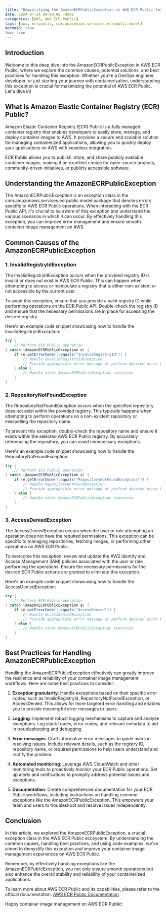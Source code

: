 ```yaml
---
title: "Demystifying the AmazonECRPublicException in AWS ECR Public for Seamless Container Image Management"
date: 2024-07-24 09:00:00 -0000
categories: [AWS, AWS ECR Public]
tags: [aws, ecrpublic, com.amazonaws.services.ecrpublic.model]
mermaid: true
toc: true
---
```



## Introduction

Welcome to this deep dive into the AmazonECRPublicException in AWS ECR Public, where we explore the common causes, potential solutions, and best practices for handling this exception. Whether you're a DevOps engineer, developer, or just starting your journey with containerization, understanding this exception is crucial for maximizing the potential of AWS ECR Public. Let's dive in!

## What is Amazon Elastic Container Registry (ECR) Public?

Amazon Elastic Container Registry (ECR) Public is a fully managed container registry that enables developers to easily store, manage, and deploy container images to AWS. It provides a secure and scalable solution for managing containerized applications, allowing you to quickly deploy your applications on AWS with seamless integration.

ECR Public allows you to publish, store, and share publicly available container images, making it an excellent choice for open-source projects, community-driven initiatives, or publicly accessible software.

## Understanding the AmazonECRPublicException

The AmazonECRPublicException is an exception class in the com.amazonaws.services.ecrpublic.model package that denotes errors specific to AWS ECR Public operations. When interacting with the ECR Public API, it's crucial to be aware of this exception and understand the various scenarios in which it can occur. By effectively handling this exception, you can improve error management and ensure smooth container image management on AWS.

## Common Causes of the AmazonECRPublicException

### 1. InvalidRegistryIdException

The InvalidRegistryIdException occurs when the provided registry ID is invalid or does not exist in AWS ECR Public. This can happen when attempting to access or manipulate a registry that is either non-existent or not accessible by the current user.

To avoid this exception, ensure that you provide a valid registry ID while performing operations on the ECR Public API. Double-check the registry ID and ensure that the necessary permissions are in place for accessing the desired registry.

Here's an example code snippet showcasing how to handle the InvalidRegistryIdException:

```java
try {
    // Perform ECR Public operation
} catch (AmazonECRPublicException e) {
    if (e.getErrorCode().equals("InvalidRegistryId")) {
        // Handle InvalidRegistryIdException
        // Provide appropriate error message or perform desired error handling logic
    } else {
        // Handle other AmazonECRPublicException scenarios
    }
}
```

### 2. RepositoryNotFoundException

The RepositoryNotFoundException occurs when the specified repository does not exist within the provided registry. This typically happens when attempting to perform operations on a non-existent repository or misspelling the repository name.

To prevent this exception, double-check the repository name and ensure it exists within the selected AWS ECR Public registry. By accurately referencing the repository, you can avoid unnecessary exceptions.

Here's an example code snippet showcasing how to handle the RepositoryNotFoundException:

```java
try {
    // Perform ECR Public operation
} catch (AmazonECRPublicException e) {
    if (e.getErrorCode().equals("RepositoryNotFoundException")) {
        // Handle RepositoryNotFoundException
        // Provide appropriate error message or perform desired error handling logic
    } else {
        // Handle other AmazonECRPublicException scenarios
    }
}
```

### 3. AccessDeniedException

The AccessDeniedException occurs when the user or role attempting an operation does not have the required permissions. This exception can be specific to managing repositories, fetching images, or performing other operations on AWS ECR Public.

To overcome this exception, review and update the AWS Identity and Access Management (IAM) policies associated with the user or role performing the operations. Ensure the necessary permissions for the desired ECR Public actions are granted to eliminate this exception.

Here's an example code snippet showcasing how to handle the AccessDeniedException:

```java
try {
    // Perform ECR Public operation
} catch (AmazonECRPublicException e) {
    if (e.getErrorCode().equals("AccessDenied")) {
        // Handle AccessDeniedException
        // Provide appropriate error message or perform desired error handling logic
    } else {
        // Handle other AmazonECRPublicException scenarios
    }
}
```

## Best Practices for Handling AmazonECRPublicException

Handling the AmazonECRPublicException effectively can greatly improve the resilience and reliability of your container image management workflows. Here are some best practices to consider:

1. **Exception granularity**: Handle exceptions based on their specific error codes, such as InvalidRegistryId, RepositoryNotFoundException, or AccessDenied. This allows for more targeted error handling and enables you to provide meaningful error messages to users.

2. **Logging**: Implement robust logging mechanisms to capture and analyze exceptions. Log stack traces, error codes, and relevant metadata to aid in troubleshooting and debugging.

3. **Error messages**: Craft informative error messages to guide users in resolving issues. Include relevant details, such as the registry ID, repository name, or required permissions to help users understand and rectify the problem.

4. **Automated monitoring**: Leverage AWS CloudWatch and other monitoring tools to proactively monitor your ECR Public operations. Set up alerts and notifications to promptly address potential issues and exceptions.

5. **Documentation**: Create comprehensive documentation for your ECR Public workflows, including instructions on handling common exceptions like the AmazonECRPublicException. This empowers your team and users to troubleshoot and resolve issues independently.

## Conclusion

In this article, we explored the AmazonECRPublicException, a crucial exception class in the AWS ECR Public ecosystem. By understanding the common causes, handling best practices, and using code examples, we've aimed to demystify this exception and improve your container image management experiences on AWS ECR Public.

Remember, by effectively handling exceptions like the AmazonECRPublicException, you not only ensure smooth operations but also enhance the overall stability and reliability of your containerized applications.

To learn more about AWS ECR Public and its capabilities, please refer to the official documentation: [AWS ECR Public Documentation](https://docs.aws.amazon.com/AmazonECR/latest/public/)

Happy container image management on AWS ECR Public!
